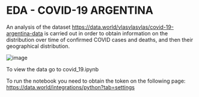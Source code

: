 # EDA - COVID-19 ARGENTINA


An analysis of the dataset https://data.world/vlasvlasvlas/covid-19-argentina-data is carried out in order to obtain information on the distribution over time of confirmed COVID cases and deaths, and then their geographical distribution.


![image](https://drive.google.com/uc?export=view&id=13FaGjYlhkFPE4Z9kast0A1uX96sxiks7)

To view the data go to covid_19.ipynb


To run the notebook you need to obtain the token on the following page: https://data.world/integrations/python?tab=settings
